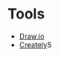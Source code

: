 # Tools 
* [Draw.io](https://app.diagrams.net/)
* [Creately](https://app.creately.com/diagram/create)S